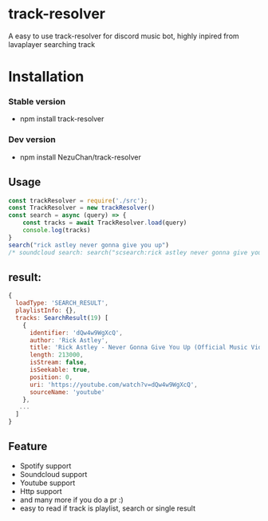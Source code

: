 # track-resolver
A easy to use track-resolver for discord music bot, highly inpired from lavaplayer searching track


# Installation
 ### Stable version
 - npm install track-resolver
 ### Dev version
 - npm install NezuChan/track-resolver

## Usage
```js
const trackResolver = require('./src');
const TrackResolver = new trackResolver()
const search = async (query) => {
    const tracks = await TrackResolver.load(query)
    console.log(tracks)
}
search("rick astley never gonna give you up")
/* soundcloud search: search("scsearch:rick astley never gonna give you up") */
```
## result: 
```js
{
  loadType: 'SEARCH_RESULT',
  playlistInfo: {},
  tracks: SearchResult(19) [
    {
      identifier: 'dQw4w9WgXcQ',
      author: 'Rick Astley',
      title: 'Rick Astley - Never Gonna Give You Up (Official Music Video)',
      length: 213000,
      isStream: false,
      isSeekable: true,
      position: 0,
      uri: 'https://youtube.com/watch?v=dQw4w9WgXcQ',
      sourceName: 'youtube'
    },
   ...
  ]
}
```

## Feature
- Spotify support
- Soundcloud support
- Youtube support
- Http support
- and many more if you do a pr :)
- easy to read if track is playlist, search or single result

